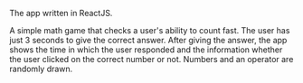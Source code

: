 The app written in ReactJS.

A simple math game that checks a user's ability to count fast. The user has just 3 seconds to give the correct answer.
After giving the answer, the app shows the time in which the user responded and the information whether the user
clicked on the correct number or not. Numbers and an operator are randomly drawn.
